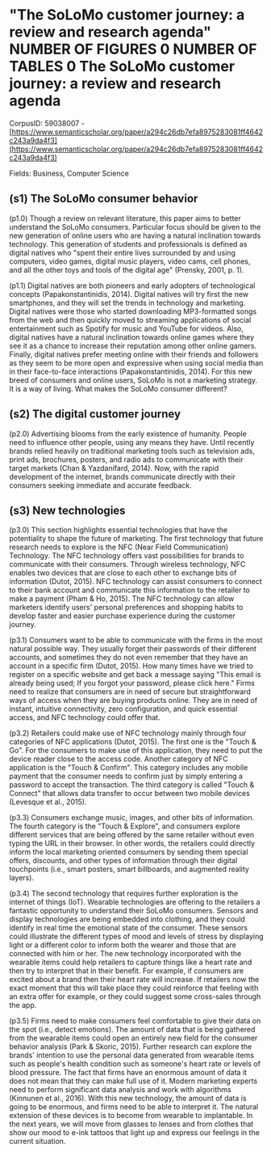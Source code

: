 # "The SoLoMo customer journey: a review and research agenda" NUMBER OF FIGURES 0 NUMBER OF TABLES 0 The SoLoMo customer journey: a review and research agenda

CorpusID: 59038007 - [https://www.semanticscholar.org/paper/a294c26db7efa8975283081ff4642c243a9da4f3](https://www.semanticscholar.org/paper/a294c26db7efa8975283081ff4642c243a9da4f3)

Fields: Business, Computer Science

## (s1) The SoLoMo consumer behavior
(p1.0) Though a review on relevant literature, this paper aims to better understand the SoLoMo consumers. Particular focus should be given to the new generation of online users who are having a natural inclination towards technology. This generation of students and professionals is defined as digital natives who "spent their entire lives surrounded by and using computers, video games, digital music players, video cams, cell phones, and all the other toys and tools of the digital age" (Prensky, 2001, p. 1).

(p1.1) Digital natives are both pioneers and early adopters of technological concepts (Papakonstantinidis, 2014). Digital natives will try first the new smartphones, and they will set the trends in technology and marketing. Digital natives were those who started downloading MP3-formatted songs from the web and then quickly moved to streaming applications of social entertainment such as Spotify for music and YouTube for videos. Also, digital natives have a natural inclination towards online games where they see it as a chance to increase their reputation among other online gamers. Finally, digital natives prefer meeting online with their friends and followers as they seem to be more open and expressive when using social media than in their face-to-face interactions (Papakonstantinidis, 2014). For this new breed of consumers and online users, SoLoMo is not a marketing strategy. It is a way of living. What makes the SoLoMo consumer different?
## (s2) The digital customer journey
(p2.0) Advertising blooms from the early existence of humanity. People need to influence other people, using any means they have. Until recently brands relied heavily on traditional marketing tools such as television ads, print ads, brochures, posters, and radio ads to communicate with their target markets (Chan & Yazdanifard, 2014). Now, with the rapid development of the internet, brands communicate directly with their consumers seeking immediate and accurate feedback.
## (s3) New technologies
(p3.0) This section highlights essential technologies that have the potentiality to shape the future of marketing. The first technology that future research needs to explore is the NFC (Near Field Communication) Technology. The NFC technology offers vast possibilities for brands to communicate with their consumers. Through wireless technology, NFC enables two devices that are close to each other to exchange bits of information (Dutot, 2015). NFC technology can assist consumers to connect to their bank account and communicate this information to the retailer to make a payment (Pham & Ho, 2015). The NFC technology can allow marketers identify users' personal preferences and shopping habits to develop faster and easier purchase experience during the customer journey.

(p3.1) Consumers want to be able to communicate with the firms in the most natural possible way. They usually forget their passwords of their different accounts, and sometimes they do not even remember that they have an account in a specific firm (Dutot, 2015). How many times have we tried to register on a specific website and get back a message saying "This email is already being used; If you forgot your password, please click here." Firms need to realize that consumers are in need of secure but straightforward ways of access when they are buying products online. They are in need of instant, intuitive connectivity, zero configuration, and quick essential access, and NFC technology could offer that.

(p3.2) Retailers could make use of NFC technology mainly through four categories of NFC applications (Dutot, 2015). The first one is the "Touch & Go". For the consumers to make use of this application, they need to put the device reader close to the access code. Another category of NFC application is the "Touch & Confirm". This category includes any mobile payment that the consumer needs to confirm just by simply entering a password to accept the transaction. The third category is called "Touch & Connect" that allows data transfer to occur between two mobile devices (Levesque et al., 2015).

(p3.3) Consumers exchange music, images, and other bits of information. The fourth category is the "Touch & Explore", and consumers explore different services that are being offered by the same retailer without even typing the URL in their browser. In other words, the retailers could directly inform the local marketing oriented consumers by sending them special offers, discounts, and other types of information through their digital touchpoints (i.e., smart posters, smart billboards, and augmented reality layers).

(p3.4) The second technology that requires further exploration is the internet of things (IoT). Wearable technologies are offering to the retailers a fantastic opportunity to understand their SoLoMo consumers. Sensors and display technologies are being embedded into clothing, and they could identify in real time the emotional state of the consumer. These sensors could illustrate the different types of mood and levels of stress by displaying light or a different color to inform both the wearer and those that are connected with him or her. The new technology incorporated with the wearable items could help retailers to capture things like a heart rate and then try to interpret that in their benefit. For example, if consumers are excited about a brand then their heart rate will increase. If retailers now the exact moment that this will take place they could reinforce that feeling with an extra offer for example, or they could suggest some cross-sales through the app.

(p3.5) Firms need to make consumers feel comfortable to give their data on the spot (i.e., detect emotions). The amount of data that is being gathered from the wearable items could open an entirely new field for the consumer behavior analysis (Park & Skoric, 2015). Further research can explore the brands' intention to use the personal data generated from wearable items such as people's health condition such as someone's heart rate or levels of blood pressure. The fact that firms have an enormous amount of data it does not mean that they can make full use of it. Modern marketing experts need to perform significant data analysis and work with algorithms (Kinnunen et al., 2016). With this new technology, the amount of data is going to be enormous, and firms need to be able to interpret it. The natural extension of these devices is to become from wearable to implantable. In the next years, we will move from glasses to lenses and from clothes that show our mood to e-ink tattoos that light up and express our feelings in the current situation.
